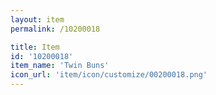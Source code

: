 ```yaml
---
layout: item
permalink: /10200018

title: Item
id: '10200018'
item_name: 'Twin Buns'
icon_url: 'item/icon/customize/00200018.png'
---
```


